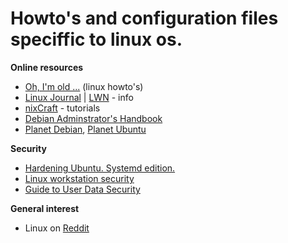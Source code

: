 # Howto's and configuration files speciffic to linux os.

**Online resources**
* [Oh, I'm old ...](https://tldp.org/) (linux howto's)
* [Linux Journal](https://www.linuxjournal.com/) | [LWN](https://lwn.net/) - info
* [nixCraft](https://www.cyberciti.biz/) - tutorials
* [Debian Adminstrator's Handbook](https://debian-handbook.info/browse/stable/)
* [Planet Debian](https://planet.debian.org/), [Planet Ubuntu](https://planet.ubuntu.com)

**Security**
* [Hardening Ubuntu. Systemd edition.](https://github.com/konstruktoid/hardening)
* [Linux workstation security](https://github.com/lfit/itpol/blob/master/linux-workstation-security.md)
* [Guide to User Data Security](https://fusionauth.io/learn/expert-advice/security/guide-to-user-data-security/)

**General interest**
* Linux on [Reddit](https://www.reddit.com/r/linux/)

